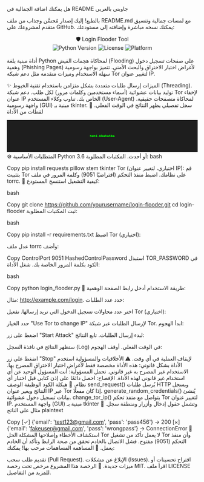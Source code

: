 هل يمكنك اضافة الجمالية في 
README
جاوبني بالعربي 

بالطبع! إليك إصدار مُحسَّن وجذاب من ملف README.md مع لمسات جمالية وتنسيق متقدم لمشروعك على GitHub. يمكنك نسخه مباشرة وإضافته إلى مستودعك:

<div align="center">🛡️ Login Flooder Tool</div>
<div align="center"> <img src="https://img.shields.io/badge/Python-3.6%2B-blue?logo=python" alt="Python Version"> <img src="https://img.shields.io/badge/License-MIT-green" alt="License"> <img src="https://img.shields.io/badge/Platform-Windows%20%7C%20Linux%20%7C%20Mac-lightgrey" alt="Platform"> </div> <br>
أداة مبنية بلغة Python لمحاكاة هجمات الفيض (Flooding) على صفحات تسجيل دخول وهمية (Phishing Pages) لأغراض اختبار الاختراق والبحث الأمني. تتميز بواجهة رسومية سهلة الاستخدام وميزات متقدمة مثل دعم شبكة Tor لتغيير عنوان IP.

✨ الميزات
إرسال طلبات متعددة بشكل متزامن باستخدام تقنية الخيوط (Threading).
توليد بيانات عشوائية (أسماء مستخدمين وكلمات مرور) لكل طلب.
دعم شبكة Tor لإخفاء عنوان IP الخاص بك.
تناوب وكلاء المستخدم (User-Agent) لمحاكاة متصفحات حقيقية.
واجهة رسومية (GUI) مبنية بـ tkinter.
سجل تفصيلي يظهر النتائج في الوقت الفعلي.
📸 لقطات من الأداة
<div align="center"> <img src="sami_banner.png" alt="Login Flooder Screenshot" width="600"> </div>
⚙️ المتطلبات الأساسية
Python 3.6 أو أحدث.
المكتبات المطلوبة:
bash

Copy
pip install requests pillow stem tkinter
Tor (اختياري، لتغيير عنوان IP):
قم بتثبيت Tor على نظامك.
اضبط منفذ التحكم (افتراضيًا 9051) وكلمة المرور في ملف torrc.
🚀 كيفية التشغيل
استنسخ المستودع:

bash

Copy
git clone https://github.com/yourusername/login-flooder.git
cd login-flooder
ثبت المكتبات المطلوبة:

bash

Copy
pip install -r requirements.txt
اضبط Tor (اختياري):

عدل ملف torrc وأضف:

Copy
ControlPort 9051
HashedControlPassword <your-hashed-password>
استبدل TOR_PASSWORD في الكود بكلمة المرور الخاصة بك.
شغل الأداة:

bash

Copy
python login_flooder.py
🎯 طريقة الاستخدام
أدخل رابط الصفحة الوهمية:

مثال: http://example.com/login.
حدد عدد الطلبات:

اختر عدد محاولات تسجيل الدخول التي تريد إرسالها.
تفعيل Tor (اختياري):

حدد الخيار "Use Tor to change IP" لإرسال الطلبات عبر شبكة Tor.
ابدأ الهجوم:

اضغط على زر "Start Attack" لبدء إرسال الطلبات.
تابع النتائج:

ستظهر النتائج في نافذة السجل (Log) في الوقت الفعلي.
أوقف الهجوم:

اضغط على زر "Stop" لإيقاف العملية في أي وقت.
⚠️ الأخلاقيات والمسؤولية
استخدم الأداة بشكل قانوني: هذه الأداة مخصصة فقط لأغراض اختبار الاختراق المصرح بها. الاستخدام غير المصرح به غير قانوني.
تحمل المسؤولية: أنت المسؤول الوحيد عن أي استخدام غير قانوني لهذه الأداة.
الإفصاح: احصل دائمًا على إذن كتابي قبل اختبار أي نظام.
📂 هيكلة الكود
الوظيفة	الوصف
send_request()	يُرسل طلبات HTTP ويسجل النتائج ويغير عنوان IP عبر Tor إذا كان مفعلًا.
generate_random_credentials()	يُنشئ بيانات تسجيل دخول عشوائية.
change_tor_ip()	يتواصل مع منفذ تحكم Tor لتغيير عنوان IP.
واجهة المستخدم (GUI)	مبنية بـ tkinter وتشمل حقول إدخال وأزرار ومنطقة سجل.
📜 مثال على الناتج
plaintext

Copy
[✓] {'email': 'test123@gmail.com', 'pass': 'pass456'} → 200
[×] {'email': 'fakeuser@gmail.com', 'pass': 'wrongpass'} → ConnectionError
🔧 استكشاف الأخطاء وإصلاحها
المشكلة	الحل
Tor لا يعمل	تأكد من تشغيل Tor وأن منفذ التحكم (9051) مفتوح.
فشل الاتصال بالخادم	تحقق من صحة الرابط وتأكد أن الخادم يعمل.
🤝 المساهمة
المساهمات مرحب بها! يمكنك:

تقديم طلب سحب (Pull Request).
الإبلاغ عن مشكلات (Issues).
اقتراح تحسينات أو ميزات جديدة.
📜 الرخصة
هذا المشروع مرخص تحت رخصة MIT. اقرأ ملف LICENSE للمزيد من التفاصيل.
